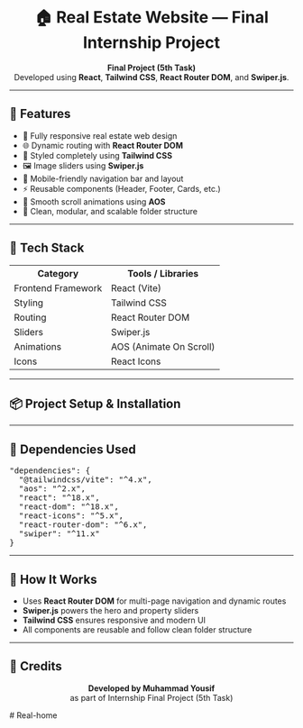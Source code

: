 <h1 align="center">🏠 Real Estate Website — Final Internship Project</h1>

<p align="center">
<b>Final Project (5th Task)</b><br>
Developed using <strong>React</strong>, <strong>Tailwind CSS</strong>, <strong>React Router DOM</strong>, and <strong>Swiper.js</strong>.
</p>

<hr />

<h2>🚀 Features</h2>
<ul>
  <li>🏡 Fully responsive real estate web design</li>
  <li>🌐 Dynamic routing with <b>React Router DOM</b></li>
  <li>🎨 Styled completely using <b>Tailwind CSS</b></li>
  <li>🖼️ Image sliders using <b>Swiper.js</b></li>
  <li>📱 Mobile-friendly navigation bar and layout</li>
  <li>⚡ Reusable components (Header, Footer, Cards, etc.)</li>
  <li>🧩 Smooth scroll animations using <b>AOS</b></li>
  <li>💾 Clean, modular, and scalable folder structure</li>
</ul>

<hr />

<h2>🧰 Tech Stack</h2>
<table>
  <tr>
    <th>Category</th>
    <th>Tools / Libraries</th>
  </tr>
  <tr>
    <td>Frontend Framework</td>
    <td>React (Vite)</td>
  </tr>
  <tr>
    <td>Styling</td>
    <td>Tailwind CSS</td>
  </tr>
  <tr>
    <td>Routing</td>
    <td>React Router DOM</td>
  </tr>
  <tr>
    <td>Sliders</td>
    <td>Swiper.js</td>
  </tr>
  <tr>
    <td>Animations</td>
    <td>AOS (Animate On Scroll)</td>
  </tr>
  <tr>
    <td>Icons</td>
    <td>React Icons</td>
  </tr>
</table>

<hr />

<h2>📦 Project Setup & Installation</h2>

<hr />

<h2>📁 Dependencies Used</h2>

<pre>
"dependencies": {
  "@tailwindcss/vite": "^4.x",
  "aos": "^2.x",
  "react": "^18.x",
  "react-dom": "^18.x",
  "react-icons": "^5.x",
  "react-router-dom": "^6.x",
  "swiper": "^11.x"
}
</pre>

<hr />

<h2>🧠 How It Works</h2>
<ul>
  <li>Uses <b>React Router DOM</b> for multi-page navigation and dynamic routes</li>
  <li><b>Swiper.js</b> powers the hero and property sliders</li>
  <li><b>Tailwind CSS</b> ensures responsive and modern UI</li>
  <li>All components are reusable and follow clean folder structure</li>
</ul>

<hr />


<h2>💬 Credits</h2>
<p align="center">
<b>Developed by Muhammad Yousif</b><br>
as part of Internship Final Project (5th Task)
</p>
#   R e a l - h o m e  
 